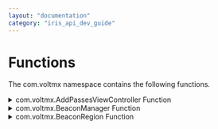```yaml
---
layout: "documentation"
category: "iris_api_dev_guide"
---
```

                            

Functions
=========

The com.voltmx namespace contains the following functions.


<details close markdown="block"><summary>com.voltmx.AddPassesViewController Function</summary> 

* * *

Creates an [AddPassesViewController](addpassesviewcontroller.html) object.

### Syntax

{% highlight VoltMx %}
com.voltmx.AddPassesViewController(  
    passbookArray,  
    statusCallback)
{% endhighlight %}

### Parameters

_passbookArray_

An optional array of passbooks. Uses only first passbook in the array if the operating system is iOS below 7.0.

_statusCallback_

Optional callback function that get the status of the AddPassesViewController object that must have the following signature.

statusCallbackFunctionName(status);

where _status_ is a string that contains the status of the AddPassesViewController object

### Return Values

Returns a AddPassesViewController object.

**Example**

{% highlight VoltMx %}
var AddPassesViewController1 = new com.voltmx.AddPassesViewController(an, statusCallback);
{% endhighlight %}

* * *

</details>
<details close markdown="block"><summary>com.voltmx.BeaconManager Function</summary>

* * *

Allocates and initializes a [BeaconManager](beacon_manager.html) object.

### Syntax

{% highlight VoltMx %}
com.voltmx.BeaconManager(  
    monitoringCallback,  
    rangingCallback,  
    errorCallback)
{% endhighlight %}

### Parameters

_monitoringCallback_

An optional callback function that gets beacon region updates from BeaconManager: For details, see the **Remarks** below.

_rangingCallback_

An optional callback function that gets ranging updates from BeaconManager: For details, see the **Remarks** below.

_errorCallback_

An optional callback function that gets error updates from BeaconManager: For details, see the **Remarks** below.

### Return Values

Returns a BeaconManager object.

### Remarks

The _monitoringCallback_ parameter is optional. If you do provide a callback for this parameter, the callback must have the following signature,

function monitoringCallback(beaconRegion, beaconRegionState);

where the parameters to the callback are as follows.

_beaconRegion_

A com.voltmx.BeaconRegion object containing information about the region that was entered or exited.

_beaconRegionState_

A string that contains one of the following.

| Constant | Description |
| --- | --- |
| BeaconRegionStateUnknown | It is unknown whether the device is inside or outside of the region. |
| BeaconRegionStateInside | The device is inside the given region. |
| BeaconRegionStateOutside | The device is outside of the given region. |

The _rangingCallback_ parameter is also optional. If you provide a callback for this parameter, the callback must have the following signature.

`function rangingCallback(beaconRegion, beacons);`

where the parameters to the callback are as follows.

_beaconRegion_

A [BeaconRegion](com.voltmx.beaconregion.html) object containing the beacon region.

_beacons_

An array of Beacon objects representing the beacons currently in range (in the order of closest first). Your app can use the information in these objects to determine the range of each beacon and its identifying information.

The _rangingCallback_ parameter is optional. If you provide a callback for this parameter, the callback must have the following signature.

`function errorCallback(beaconManagerError, errorName, errorDictionary, beaconRegion);`

where the parameters to the callback are as follows.

_beaconManagerError_

A string containing one of the following values.

| Constant | Description |
| --- | --- |
| BeaconManagerMonitoringError | An error has occurred while trying to monitor a given region |
| BeaconManagerRangingError | The region object is invalid or it contains invalid data. |
| BeaconManagerFailedError | The beacon manager was unable to retrieve a location value. |

_errorName_

A string containing the name of the error.

_errorDictionary_

A dictionary containing the error information.

_beaconRegion_

A [BeconRegion](com.voltmx.beaconregion.html) object that specifies the region where the error occurred.

**Example**

{% highlight VoltMx %}
var aBeaconManager = new com.voltmx.BeaconManager(monitoringCallback, rangingCallback, errorCallback);`
{% endhighlight %}

### Availability

iOS only.

* * *

</details>
<details close markdown="block"><summary>com.voltmx.BeaconRegion Function</summary> 

* * *

Creates a [BeaconRegion](com.voltmx.beaconregion.html) object.

### Syntax

{% highlight VoltMx %}
com.voltmx.BeaconRegion(  
    proximityUUID,  
    major,  
    minor,  
    identifier1)
{% endhighlight %}

### Parameters

_proximityUUID_

A string that contains the identifier that specifies your beacons.

_major_

A number that contains groups related sets of beacons.

_minor_

An optional parameter that contains a number that your app can use to specify subgroups of the _major_ parameter.

_identifier_

A string containing a unique identifier for the [BeaconRegion](com.voltmx.beaconregion.html) object. This value must not be null.

### Return Values

Returns a [BeaconRegion](com.voltmx.beaconregion.html) object.

### Remarks

You usually generate only one UUID for your beacons but can generate more as needed and pass them through the _proximityUUID_ parameter. You can generate UUIDs using the uuidgen command-line tool, which is widely available on the internet, or by using an online UUID generator..

When you are grouping related sets of beacons, you typically do so by location. For example, a bank can assign the same _major_ value for all beacons on the same floor. The bank could also use the optional _minor_ parameter to further subdivide the beacons on that floor into specific subgroups on the floor.

The _identifier_ parameter enables you to specify a unique name for each [BeaconRegion](com.voltmx.beaconregion.html) object. Therefore, your app can use this identifier to differentiate regions within your application.

**Example**

{% highlight VoltMx %}
var BeaconRegion1 = new com.voltmx.BeaconRegion(UUIDString1, major1, minor1, identifier1)
{% endhighlight %}

### Availability

Available only on iOS.

* * *

![](resources/prettify/onload.png)
</details>